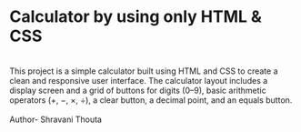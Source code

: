 <h1>Calculator by using only HTML & CSS</h1>
<br>
<dfn></dfn>This project is a simple calculator built using HTML and CSS to create a clean and responsive user interface. The calculator layout includes a display screen and a grid of buttons for digits (0–9), basic arithmetic operators (+, −, ×, ÷), a clear button, a decimal point, and an equals button.</dfn>
<br><br>
Author- Shravani Thouta 
